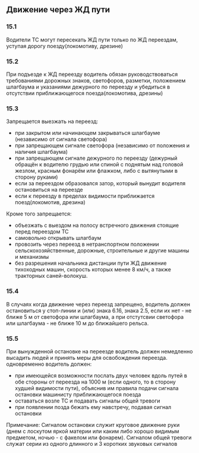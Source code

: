 ## Движение через ЖД пути

### 15.1
Водители ТС могут пересекать ЖД пути только по ЖД переездам, уступая дорогу поезду(локомотиву, дрезине)

### 15.2
При подъезде к ЖД переезду водитель обязан руководствоваться требованиями дорожных знаков, светофоров,
разметки, положением шлагбаума и указаниями дежурного по переезду и убедиться в отсутствии приближающегося
поезда(локомотива, дрезины)

### 15.3
Запрещается выезжать на переезд:
- при закрытом или начинающем закрываться шлагбауме (независимо от сигнала светофора)
- при запрещающем сигнале светофора (независимо от положения и наличия шлагбаума)
- при запрещающем сигнале дежурного по переезду (дежурный обращён к водителю грудью
  или спиной с поднятым над головой жезлом, красным фонарём или флажком, либо с вытянутыми
  в сторону руками)
- если за переездом образовался затор, который вынудит водителя остановиться на переезде
- если к переезду в пределах видимости приближается поезд(локомотив, дрезина)

Кроме того запрещается:
- объезжать с выездом на полосу встречного движения стоящие перед переездом ТС
- самовольно открывать шлагбаум
- провозить через переезд в нетранспортном положении сельскохозяйственные, дорожные,
  строительные и другие машины и механизмы
- без разрешения начальника дистанции пути ЖД движение тихоходных машин, скорость
  которых менее 8 км/ч, а также тракторных саней-волокуш.

### 15.4
В случаях когда движение через переезд запрещено, водитель должен остановиться у стоп-линии
и (или) знака 6.16, знака 2.5, если их нет - не ближе 5 м от светофора или шлагбаума,
а при отстутсвии светофора или шлагбаума - не ближе 10 м до ближайшего рельса.

### 15.5
При вынужденной остановке на переезде  водитель должен немедленно высадить людей и принять
меры для освобождения переезда. одновременно водитель должен:
- при имеющейся возможности послать двух человек вдоль путей в обе стороны от переезда на 1000 м
  (если одного, то в сторону худшей видимости пути), объяснив им правила подачи сигнала остановки
  машинисту приближающегося поезда
- оставаться возле ТС и подавать сигналы общей тревоги
- при появлении позда бежать ему навстречу, подавая сигнал остановки

Примечание: Сигналом остановки служит круговое движение руки (днем с лоскутом яркой материи или
каким либо хорошо видимым предметом, ночью - с факелом или фонарем). Сигналом общей тревоги служат
серии из одного длинного и 3 коротких звуковых сигналов

